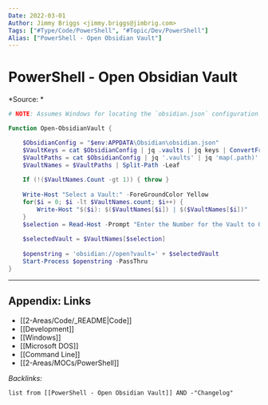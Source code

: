 ```yaml
---
Date: 2022-03-01
Author: Jimmy Briggs <jimmy.briggs@jimbrig.com>
Tags: ["#Type/Code/PowerShell", "#Topic/Dev/PowerShell"]
Alias: ["PowerShell - Open Obsidian Vault"]
---
```


# PowerShell - Open Obsidian Vault

*Source: *

```powershell
# NOTE: Assumes Windows for locating the `obsidian.json` configuration file

Function Open-ObsidianVault {

    $ObsidianConfig = "$env:APPDATA\Obsidian\obsidian.json"    
    $VaultKeys = cat $ObsidianConfig | jq .vaults | jq keys | ConvertFrom-Json    
    $VaultPaths = cat $ObsidianConfig | jq '.vaults' | jq 'map(.path)' | ConvertFrom-Json    
    $VaultNames = $VaultPaths | Split-Path -Leaf
    
    If (!($VaultNames.Count -gt 1)) { throw }
    
    Write-Host "Select a Vault:" -ForeGroundColor Yellow
    for($i = 0; $i -lt $VaultNames.count; $i++) {
        Write-Host "$($i): $($VaultNames[$i]) | $($VaultNames[$i])"
    }
    $selection = Read-Host -Prompt "Enter the Number for the Vault to Open:"
    
    $selectedVault = $VaultNames[$selection]
    
    $openstring = 'obsidian://open?vault=' + $selectedVault
    Start-Process $openstring -PassThru
} 
```

***

## Appendix: Links

- [[2-Areas/Code/_README|Code]]
- [[Development]]
- [[Windows]]
- [[Microsoft DOS]]
- [[Command Line]]
- [[2-Areas/MOCs/PowerShell]]

*Backlinks:*

```dataview
list from [[PowerShell - Open Obsidian Vault]] AND -"Changelog"
```